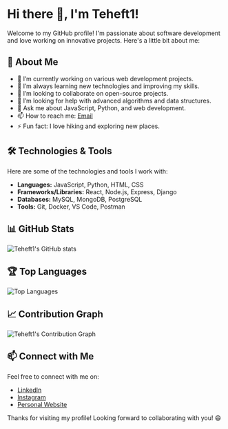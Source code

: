 # Hi there 👋, I'm Teheft1!

Welcome to my GitHub profile! I'm passionate about software development and love working on innovative projects. Here's a little bit about me:

## 🚀 About Me

- 🔭 I’m currently working on various web development projects.
- 🌱 I’m always learning new technologies and improving my skills.
- 👯 I’m looking to collaborate on open-source projects.
- 🤔 I’m looking for help with advanced algorithms and data structures.
- 💬 Ask me about JavaScript, Python, and web development.
- 📫 How to reach me: [Email](mailto:yunusdhanzky@gmail.com)
- ⚡ Fun fact: I love hiking and exploring new places.

## 🛠️ Technologies & Tools

Here are some of the technologies and tools I work with:

- **Languages:** JavaScript, Python, HTML, CSS
- **Frameworks/Libraries:** React, Node.js, Express, Django
- **Databases:** MySQL, MongoDB, PostgreSQL
- **Tools:** Git, Docker, VS Code, Postman

## 📊 GitHub Stats

![Teheft1's GitHub stats](https://github-readme-stats.vercel.app/api?username=Teheft1&show_icons=true&theme=radical)

## 🏆 Top Languages

![Top Languages](https://github-readme-stats.vercel.app/api/top-langs/?username=Teheft1&layout=compact&theme=radical)

## 📈 Contribution Graph

![Teheft1's Contribution Graph](https://activity-graph.herokuapp.com/graph?username=Teheft1&theme=rogue)

## 📫 Connect with Me

Feel free to connect with me on:

- [LinkedIn](https://www.linkedin.com/in/yunus-dhanzky-h-a90521294)
- [Instagram](https://instagram.com/yunsdh_)
- [Personal Website](https://yunusdev.vercel.app)

Thanks for visiting my profile! Looking forward to collaborating with you! 😄
